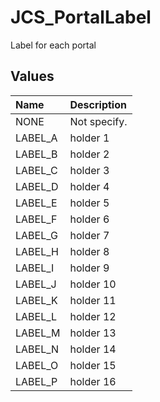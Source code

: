 # JCS_PortalLabel

Label for each portal

## Values

| Name    | Description  |
|:--------|:-------------|
| NONE    | Not specify. |
| LABEL_A | holder 1     |
| LABEL_B | holder 2     |
| LABEL_C | holder 3     |
| LABEL_D | holder 4     |
| LABEL_E | holder 5     |
| LABEL_F | holder 6     |
| LABEL_G | holder 7     |
| LABEL_H | holder 8     |
| LABEL_I | holder 9     |
| LABEL_J | holder 10    |
| LABEL_K | holder 11    |
| LABEL_L | holder 12    |
| LABEL_M | holder 13    |
| LABEL_N | holder 14    |
| LABEL_O | holder 15    |
| LABEL_P | holder 16    |
